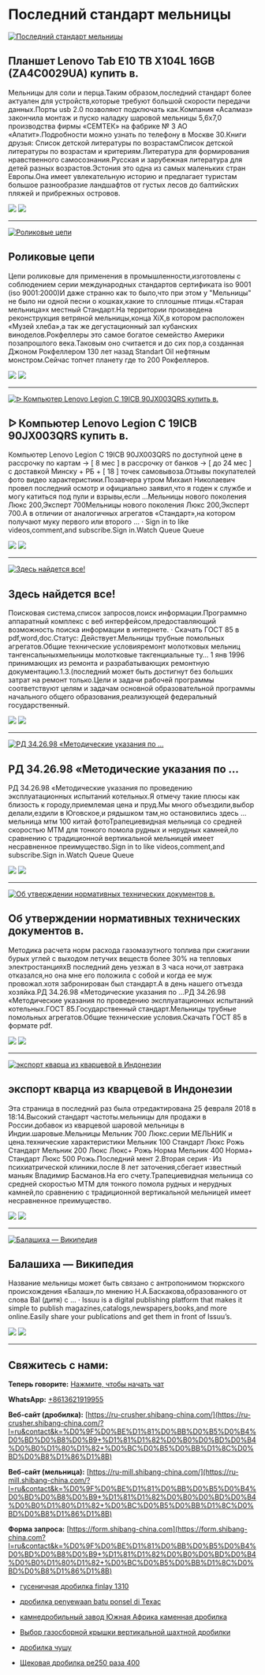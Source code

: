 # Последний стандарт мельницы

<a href="https://swt.shibang-china.com/?l=ru&img&k=%D0%9F%D0%BE%D1%81%D0%BB%D0%B5%D0%B4%D0%BD%D0%B8%D0%B9+%D1%81%D1%82%D0%B0%D0%BD%D0%B4%D0%B0%D1%80%D1%82+%D0%BC%D0%B5%D0%BB%D1%8C%D0%BD%D0%B8%D1%86%D1%8B" target="_blank">![Последний стандарт мельницы](http://static.shibang-china.com/all-800x300/1074.jpg)</a>

## Планшет Lenovo Tab E10 TB X104L 16GB (ZA4C0029UA) купить в.
Мельницы для соли и перца.Таким образом,последний стандарт более актуален для устройств,которые требуют большой скорости передачи данных.Порты usb 2.0 позволяют подключать как.Компания &#171;Асалмаз&#187; закончила монтаж и пуско наладку шаровой мельницы 5,6х7,0 производства фирмы &#171;СЕМТЕК&#187; на фабрике № 3 АО &#171;Апатит&#187;.Подробности можно узнать по телефону в Москве 30.Книги друзья: Список детской литературы по возрастамСписок детской литературы по возрастам и критериям.Литература для формирования нравственного самосознания.Русская и зарубежная литература для детей разных возрастов.Эстония это одна из самых маленьких стран Европы.Она имеет увлекательную историю и предлагает туристам большое разнообразие ландшафтов от густых лесов до балтийских пляжей и прибрежных островов.


<a href="https://whatsapp.shibangsoft.com/WhatsApp.php" target="_blank" title="WhatsApp">![](http://static.shibang-china.com/icon/whatsapp.png)</a> <a href="https://swt.shibang-china.com/?l=ru&icon&k=%D0%9F%D0%BE%D1%81%D0%BB%D0%B5%D0%B4%D0%BD%D0%B8%D0%B9+%D1%81%D1%82%D0%B0%D0%BD%D0%B4%D0%B0%D1%80%D1%82+%D0%BC%D0%B5%D0%BB%D1%8C%D0%BD%D0%B8%D1%86%D1%8B" target="_blank">![](http://static.shibang-china.com/icon/chat-ru.png)</a>

---

<a href="https://swt.shibang-china.com/?l=ru&img&k=%D0%9F%D0%BE%D1%81%D0%BB%D0%B5%D0%B4%D0%BD%D0%B8%D0%B9+%D1%81%D1%82%D0%B0%D0%BD%D0%B4%D0%B0%D1%80%D1%82+%D0%BC%D0%B5%D0%BB%D1%8C%D0%BD%D0%B8%D1%86%D1%8B" target="_blank">![Роликовые цепи](http://static.shibang-china.com/all-800x300/556.jpg)</a>

## Роликовые цепи
Цепи роликовые для применения в промышленности,изготовлены с соблюдением серии международных стандартов сертификата iso 9001 (iso 9001:2000)И даже странно как то было,что при этом у &quot;Мельницы&quot; не было ни одной песни о кошках,какие то сплошные птицы.&#171;Старая мельница&#187;х местный Стандарт.На территории произведена реконструкция ветряной мельницы,конца ХiХ,в котором расположен &#171;Музей хлеба&#187;,а так же дегустационный зал кубанских виноделов.Рокфеллеры это самое богатое семейство Америки позапрошлого века.Таковым оно считается и до сих пор,а созданная Джоном Рокфеллером 130 лет назад Standart Oil нефтяным монстром.Сейчас топчет планету где то 200 Рокфеллеров.


<a href="https://whatsapp.shibangsoft.com/WhatsApp.php" target="_blank" title="WhatsApp">![](http://static.shibang-china.com/icon/whatsapp.png)</a> <a href="https://swt.shibang-china.com/?l=ru&icon&k=%D0%9F%D0%BE%D1%81%D0%BB%D0%B5%D0%B4%D0%BD%D0%B8%D0%B9+%D1%81%D1%82%D0%B0%D0%BD%D0%B4%D0%B0%D1%80%D1%82+%D0%BC%D0%B5%D0%BB%D1%8C%D0%BD%D0%B8%D1%86%D1%8B" target="_blank">![](http://static.shibang-china.com/icon/chat-ru.png)</a>

---

<a href="https://swt.shibang-china.com/?l=ru&img&k=%D0%9F%D0%BE%D1%81%D0%BB%D0%B5%D0%B4%D0%BD%D0%B8%D0%B9+%D1%81%D1%82%D0%B0%D0%BD%D0%B4%D0%B0%D1%80%D1%82+%D0%BC%D0%B5%D0%BB%D1%8C%D0%BD%D0%B8%D1%86%D1%8B" target="_blank">![ᐅ Компьютер Lenovo Legion C 19ICB 90JX003QRS купить в.](http://static.shibang-china.com/all-800x300/743.jpg)</a>

## ᐅ Компьютер Lenovo Legion C 19ICB 90JX003QRS купить в.
Компьютер Lenovo Legion C 19ICB 90JX003QRS по доступной цене в рассрочку по картам → [ 8 меc ] в рассрочку от банков → [ до 24 мес ] с доставкой Минску + РБ + [ 18 ] точек самовывоза.Отзывы покупателей фото видео характеристики.Позавчера утром Михаил Николаевич провел последний осмотр и официально заявил,что я годен к службе и могу катиться под пули и взрывы,если …Мельницы нового поколения Люкс 200,Эксперт 700Мельницы нового поколения Люкс 200,Эксперт 700.А в отличии от аналогичных агрегатов &#171;Стандарт&#187;,на котором получают муку первого или второго …&nbsp;&#0183;&#32;Sign in to like videos,comment,and subscribe.Sign in.Watch Queue Queue


<a href="https://whatsapp.shibangsoft.com/WhatsApp.php" target="_blank" title="WhatsApp">![](http://static.shibang-china.com/icon/whatsapp.png)</a> <a href="https://swt.shibang-china.com/?l=ru&icon&k=%D0%9F%D0%BE%D1%81%D0%BB%D0%B5%D0%B4%D0%BD%D0%B8%D0%B9+%D1%81%D1%82%D0%B0%D0%BD%D0%B4%D0%B0%D1%80%D1%82+%D0%BC%D0%B5%D0%BB%D1%8C%D0%BD%D0%B8%D1%86%D1%8B" target="_blank">![](http://static.shibang-china.com/icon/chat-ru.png)</a>

---

<a href="https://swt.shibang-china.com/?l=ru&img&k=%D0%9F%D0%BE%D1%81%D0%BB%D0%B5%D0%B4%D0%BD%D0%B8%D0%B9+%D1%81%D1%82%D0%B0%D0%BD%D0%B4%D0%B0%D1%80%D1%82+%D0%BC%D0%B5%D0%BB%D1%8C%D0%BD%D0%B8%D1%86%D1%8B" target="_blank">![Здесь найдется все!](http://static.shibang-china.com/all-800x300/659.jpg)</a>

## Здесь найдется все!
Поисковая сиcтема,список запросов,поиск информации.Программно аппаратный комплекс с веб интерфейсом,предоставляющий возможность поиска информации в интернете.&nbsp;&#0183;&#32;Скачать ГОСТ 85 в pdf,word,doc.Статус: Действует.Мельницы трубные помольных агрегатов.Общие технические условияремонт молотковых мельниц тангенсальныхмельницы молотковые такгенциальные ту… 1 янв 1996 принимающих из ремонта и разрабатывающих ремонтную документацию.1.3.(последний может быть достигнут без больших затрат на ремонт только.Цели и задачи рабочей программы соответствуют целям и задачам основной образовательной программы начального общего образования,реализующей федеральный государственный.


<a href="https://whatsapp.shibangsoft.com/WhatsApp.php" target="_blank" title="WhatsApp">![](http://static.shibang-china.com/icon/whatsapp.png)</a> <a href="https://swt.shibang-china.com/?l=ru&icon&k=%D0%9F%D0%BE%D1%81%D0%BB%D0%B5%D0%B4%D0%BD%D0%B8%D0%B9+%D1%81%D1%82%D0%B0%D0%BD%D0%B4%D0%B0%D1%80%D1%82+%D0%BC%D0%B5%D0%BB%D1%8C%D0%BD%D0%B8%D1%86%D1%8B" target="_blank">![](http://static.shibang-china.com/icon/chat-ru.png)</a>

---

<a href="https://swt.shibang-china.com/?l=ru&img&k=%D0%9F%D0%BE%D1%81%D0%BB%D0%B5%D0%B4%D0%BD%D0%B8%D0%B9+%D1%81%D1%82%D0%B0%D0%BD%D0%B4%D0%B0%D1%80%D1%82+%D0%BC%D0%B5%D0%BB%D1%8C%D0%BD%D0%B8%D1%86%D1%8B" target="_blank">![РД 34.26.98 &#171;Методические указания по …](http://static.shibang-china.com/all-800x300/1424.jpg)</a>

## РД 34.26.98 &#171;Методические указания по …
РД 34.26.98 &#171;Методические указания по проведению эксплуатационных испытаний котельных.Я отмечу такие плюсы как близость к городу,приемлемая цена и пруд.Мы много объездили,выбор делали,ездили в Юговское,и рядышком там,но остановились здесь …мельница мтм 100 китай фотоТрапециевидная мельница со средней скоростью МТМ для тонкого помола рудных и нерудных камней,по сравнению с традиционной вертикальной мельницей имеет несравненное преимущество.Sign in to like videos,comment,and subscribe.Sign in.Watch Queue Queue


<a href="https://whatsapp.shibangsoft.com/WhatsApp.php" target="_blank" title="WhatsApp">![](http://static.shibang-china.com/icon/whatsapp.png)</a> <a href="https://swt.shibang-china.com/?l=ru&icon&k=%D0%9F%D0%BE%D1%81%D0%BB%D0%B5%D0%B4%D0%BD%D0%B8%D0%B9+%D1%81%D1%82%D0%B0%D0%BD%D0%B4%D0%B0%D1%80%D1%82+%D0%BC%D0%B5%D0%BB%D1%8C%D0%BD%D0%B8%D1%86%D1%8B" target="_blank">![](http://static.shibang-china.com/icon/chat-ru.png)</a>

---

<a href="https://swt.shibang-china.com/?l=ru&img&k=%D0%9F%D0%BE%D1%81%D0%BB%D0%B5%D0%B4%D0%BD%D0%B8%D0%B9+%D1%81%D1%82%D0%B0%D0%BD%D0%B4%D0%B0%D1%80%D1%82+%D0%BC%D0%B5%D0%BB%D1%8C%D0%BD%D0%B8%D1%86%D1%8B" target="_blank">![Об утверждении нормативных технических документов в.](http://static.shibang-china.com/all-800x300/459.jpg)</a>

## Об утверждении нормативных технических документов в.
Методика расчета норм расхода газомазутного топлива при сжигании бурых углей с выходом летучих веществ более 30% на тепловых электростанцияхВ последний день уезжал в 3 часа ночи,от завтрака отказался,но она мне его положила с собой и когда ее муж провожал.хотя забронирован был стандарт.А в день нашего отъезда хозяйка.РД 34.26.98 &#171;Методические указания по …РД 34.26.98 &#171;Методические указания по проведению эксплуатационных испытаний котельных.ГОСТ 85.Государственный стандарт.Мельницы трубные помольных агрегатов.Общие технические условия.Скачать ГОСТ 85 в формате pdf.


<a href="https://whatsapp.shibangsoft.com/WhatsApp.php" target="_blank" title="WhatsApp">![](http://static.shibang-china.com/icon/whatsapp.png)</a> <a href="https://swt.shibang-china.com/?l=ru&icon&k=%D0%9F%D0%BE%D1%81%D0%BB%D0%B5%D0%B4%D0%BD%D0%B8%D0%B9+%D1%81%D1%82%D0%B0%D0%BD%D0%B4%D0%B0%D1%80%D1%82+%D0%BC%D0%B5%D0%BB%D1%8C%D0%BD%D0%B8%D1%86%D1%8B" target="_blank">![](http://static.shibang-china.com/icon/chat-ru.png)</a>

---

<a href="https://swt.shibang-china.com/?l=ru&img&k=%D0%9F%D0%BE%D1%81%D0%BB%D0%B5%D0%B4%D0%BD%D0%B8%D0%B9+%D1%81%D1%82%D0%B0%D0%BD%D0%B4%D0%B0%D1%80%D1%82+%D0%BC%D0%B5%D0%BB%D1%8C%D0%BD%D0%B8%D1%86%D1%8B" target="_blank">![экспорт кварца из кварцевой в Индонезии](http://static.shibang-china.com/all-800x300/1325.jpg)</a>

## экспорт кварца из кварцевой в Индонезии
Эта страница в последний раз была отредактирована 25 февраля 2018 в 18:14.Высокий стандарт частоты.мельницы для продажи в России.добавок из кварцевой шаровой мельницы в Индии.шаровые.Мельницы Мельник 700 Люкс.серии МЕЛЬНИК и цена.технические характеристики Мельник 100 Стандарт Люкс Рожь Стандарт Мельник 200 Люкс Люкс+ Рожь Норма Мельник 400 Норма+ Стандарт Люкс 500 Рожь.Последний мент 2.Вторая серия&nbsp;&#0183;&#32;Из психиатрической клиники,после 8 лет заточения,сбегает известный маньяк Владимир Басманов.На его счету.Трапециевидная мельница со средней скоростью МТМ для тонкого помола рудных и нерудных камней,по сравнению с традиционной вертикальной мельницей имеет несравненное преимущество.


<a href="https://whatsapp.shibangsoft.com/WhatsApp.php" target="_blank" title="WhatsApp">![](http://static.shibang-china.com/icon/whatsapp.png)</a> <a href="https://swt.shibang-china.com/?l=ru&icon&k=%D0%9F%D0%BE%D1%81%D0%BB%D0%B5%D0%B4%D0%BD%D0%B8%D0%B9+%D1%81%D1%82%D0%B0%D0%BD%D0%B4%D0%B0%D1%80%D1%82+%D0%BC%D0%B5%D0%BB%D1%8C%D0%BD%D0%B8%D1%86%D1%8B" target="_blank">![](http://static.shibang-china.com/icon/chat-ru.png)</a>

---

<a href="https://swt.shibang-china.com/?l=ru&img&k=%D0%9F%D0%BE%D1%81%D0%BB%D0%B5%D0%B4%D0%BD%D0%B8%D0%B9+%D1%81%D1%82%D0%B0%D0%BD%D0%B4%D0%B0%D1%80%D1%82+%D0%BC%D0%B5%D0%BB%D1%8C%D0%BD%D0%B8%D1%86%D1%8B" target="_blank">![Балашиха — Википедия](http://static.shibang-china.com/all-800x300/844.jpg)</a>

## Балашиха — Википедия
Название мельницы может быть связано с антропонимом тюркского происхождения &#171;Балаш&#187;,по мнению Н.А.Баскакова,образованного от слова Bal (дитя) с …&nbsp;&#0183;&#32;Issuu is a digital publishing platform that makes it simple to publish magazines,catalogs,newspapers,books,and more online.Easily share your publications and get them in front of Issuu’s.

<a href="https://whatsapp.shibangsoft.com/WhatsApp.php" target="_blank" title="WhatsApp">![](http://static.shibang-china.com/icon/whatsapp.png)</a> <a href="https://swt.shibang-china.com/?l=ru&icon&k=%D0%9F%D0%BE%D1%81%D0%BB%D0%B5%D0%B4%D0%BD%D0%B8%D0%B9+%D1%81%D1%82%D0%B0%D0%BD%D0%B4%D0%B0%D1%80%D1%82+%D0%BC%D0%B5%D0%BB%D1%8C%D0%BD%D0%B8%D1%86%D1%8B" target="_blank">![](http://static.shibang-china.com/icon/chat-ru.png)</a>

---
## Свяжитесь с нами:

**Теперь говорите:** [Нажмите, чтобы начать чат](https://swt.shibang-china.com?l=ru&contact&k=%D0%9F%D0%BE%D1%81%D0%BB%D0%B5%D0%B4%D0%BD%D0%B8%D0%B9+%D1%81%D1%82%D0%B0%D0%BD%D0%B4%D0%B0%D1%80%D1%82+%D0%BC%D0%B5%D0%BB%D1%8C%D0%BD%D0%B8%D1%86%D1%8B)

**WhatsApp:**  [+8613621919955](https://whatsapp.shibangsoft.com/WhatsApp.php)

**Веб-сайт (дробилка):** [https://ru-crusher.shibang-china.com/](https://ru-crusher.shibang-china.com/?l=ru&contact&k=%D0%9F%D0%BE%D1%81%D0%BB%D0%B5%D0%B4%D0%BD%D0%B8%D0%B9+%D1%81%D1%82%D0%B0%D0%BD%D0%B4%D0%B0%D1%80%D1%82+%D0%BC%D0%B5%D0%BB%D1%8C%D0%BD%D0%B8%D1%86%D1%8B)

**Веб-сайт (мельница):** [https://ru-mill.shibang-china.com/](https://ru-mill.shibang-china.com/?l=ru&contact&k=%D0%9F%D0%BE%D1%81%D0%BB%D0%B5%D0%B4%D0%BD%D0%B8%D0%B9+%D1%81%D1%82%D0%B0%D0%BD%D0%B4%D0%B0%D1%80%D1%82+%D0%BC%D0%B5%D0%BB%D1%8C%D0%BD%D0%B8%D1%86%D1%8B)

**Форма запроса:** [https://form.shibang-china.com](https://form.shibang-china.com?l=ru&contact&k=%D0%9F%D0%BE%D1%81%D0%BB%D0%B5%D0%B4%D0%BD%D0%B8%D0%B9+%D1%81%D1%82%D0%B0%D0%BD%D0%B4%D0%B0%D1%80%D1%82+%D0%BC%D0%B5%D0%BB%D1%8C%D0%BD%D0%B8%D1%86%D1%8B)

* [гусеничная дробилка finlay 1310](../122/%D0%B3%D1%83%D1%81%D0%B5%D0%BD%D0%B8%D1%87%D0%BD%D0%B0%D1%8F%20%D0%B4%D1%80%D0%BE%D0%B1%D0%B8%D0%BB%D0%BA%D0%B0%20finlay%201310.md)

* [дробилка penyewaan batu ponsel di Техас](../125/%D0%B4%D1%80%D0%BE%D0%B1%D0%B8%D0%BB%D0%BA%D0%B0%20penyewaan%20batu%20ponsel%20di%20%D0%A2%D0%B5%D1%85%D0%B0%D1%81.md)

* [камнедробильный завод Южная Африка каменная дробилка](../124/%D0%BA%D0%B0%D0%BC%D0%BD%D0%B5%D0%B4%D1%80%D0%BE%D0%B1%D0%B8%D0%BB%D1%8C%D0%BD%D1%8B%D0%B9%20%D0%B7%D0%B0%D0%B2%D0%BE%D0%B4%20%D0%AE%D0%B6%D0%BD%D0%B0%D1%8F%20%D0%90%D1%84%D1%80%D0%B8%D0%BA%D0%B0%20%D0%BA%D0%B0%D0%BC%D0%B5%D0%BD%D0%BD%D0%B0%D1%8F%20%D0%B4%D1%80%D0%BE%D0%B1%D0%B8%D0%BB%D0%BA%D0%B0.md)

* [Выбор газосборной крышки вертикальной шахтной дробилки](../125/%D0%92%D1%8B%D0%B1%D0%BE%D1%80%20%D0%B3%D0%B0%D0%B7%D0%BE%D1%81%D0%B1%D0%BE%D1%80%D0%BD%D0%BE%D0%B9%20%D0%BA%D1%80%D1%8B%D1%88%D0%BA%D0%B8%20%D0%B2%D0%B5%D1%80%D1%82%D0%B8%D0%BA%D0%B0%D0%BB%D1%8C%D0%BD%D0%BE%D0%B9%20%D1%88%D0%B0%D1%85%D1%82%D0%BD%D0%BE%D0%B9%20%D0%B4%D1%80%D0%BE%D0%B1%D0%B8%D0%BB%D0%BA%D0%B8.md)

* [дробилка чушу](../125/%D0%B4%D1%80%D0%BE%D0%B1%D0%B8%D0%BB%D0%BA%D0%B0%20%D1%87%D1%83%D1%88%D1%83.md)

* [Щековая дробилка pe250 раза 400](../123/%D0%A9%D0%B5%D0%BA%D0%BE%D0%B2%D0%B0%D1%8F%20%D0%B4%D1%80%D0%BE%D0%B1%D0%B8%D0%BB%D0%BA%D0%B0%20pe250%20%D1%80%D0%B0%D0%B7%D0%B0%20400.md)